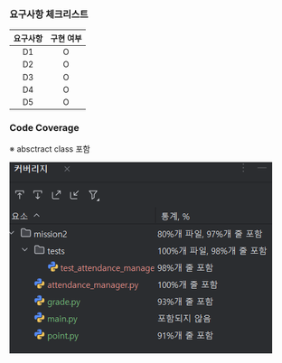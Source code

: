 ### 요구사항 체크리스트

|  요구사항  | 구현 여부 |
|:------:|:-----:|
|   D1   |   O   |
|   D2   |   O   |
|   D3   |   O   |
|   D4   |   O   |
|   D5   |   O   |

### Code Coverage
※ absctract class 포함

![img.png](img.png)